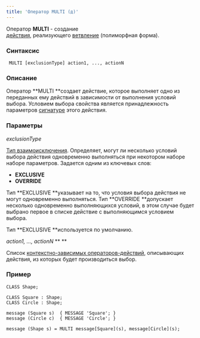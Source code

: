 ```yaml
---
title: 'Оператор MULTI (д)'
---
```


Оператор **MULTI** - создание [действия](Actions.md), реализующего [ветвление](Branching_CASE_IF_MULTI_.md#poly) (полиморфная форма).

### Синтаксис

     MULTI [exclusionType] action1, ..., actionN 

### Описание

Оператор **MULTI **создает действие, которое выполняет одно из переданных ему действий в зависимости от выполнения условий выбора. Условием выбора свойства является принадлежность параметров [сигнатуре](CLASS_operator.md) этого действия. 

### Параметры

*exclusionType*

[Тип взаимоисключения](Branching_CASE_IF_MULTI_.md#exclusive). Определяет, могут ли несколько условий выбора действия одновременно выполняться при некотором наборе наборе параметров. Задается одним из ключевых слов:

-   **EXCLUSIVE**
-   **OVERRIDE**

Тип **EXCLUSIVE **указывает на то, что условия выбора действия не могут одновременно выполняться. Тип **OVERRIDE **допускает несколько одновременно выполняющихся условий, в этом случае будет выбрано первое в списке действие с выполняющимся условием выбора. 

Тип **EXCLUSIVE **используется по умолчанию.

*action1, ..., actionN* ** ** 

Список [контекстно-зависимых операторов-действий](Action_operator.md#contextdependent), описывающих действия, из которых будет производиться выбор.

### Пример


```lsf
CLASS Shape;

CLASS Square : Shape;
CLASS Circle : Shape;

message (Square s)  { MESSAGE 'Square'; }
message (Circle c)  { MESSAGE 'Circle'; }

message (Shape s) = MULTI message[Square](s), message[Circle](s);
```

  
